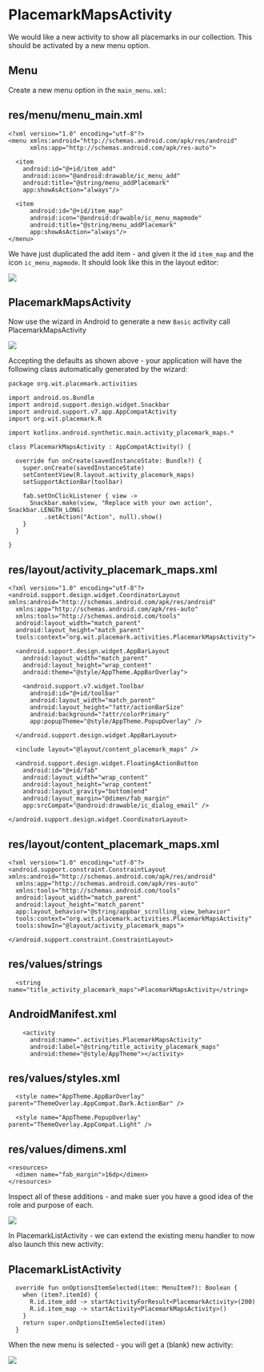 # PlacemarkMapsActivity

We would like a new activity to show all placemarks in our collection. This should be activated by a new menu option.

## Menu

Create a new menu option in the `main_menu.xml`:

## res/menu/menu_main.xml

~~~
<?xml version="1.0" encoding="utf-8"?>
<menu xmlns:android="http://schemas.android.com/apk/res/android"
      xmlns:app="http://schemas.android.com/apk/res-auto">

  <item
    android:id="@+id/item_add"
    android:icon="@android:drawable/ic_menu_add"
    android:title="@string/menu_addPlacemark"
    app:showAsAction="always"/>

  <item
      android:id="@+id/item_map"
      android:icon="@android:drawable/ic_menu_mapmode"
      android:title="@string/menu_addPlacemark"
      app:showAsAction="always"/>
</menu>
~~~


We have just duplicated the add item - and given it the id `item_map` and the icon `ic_menu_mapmode`. It should look like this in the layout editor:


![](img/02.png)


## PlacemarkMapsActivity

Now use the wizard in Android to generate a new `Basic` activity call PlacemarkMapsActivity

![](img/01.png)

Accepting the defaults as shown above - your application will have the following class automatically generated by the wizard:

~~~
package org.wit.placemark.activities

import android.os.Bundle
import android.support.design.widget.Snackbar
import android.support.v7.app.AppCompatActivity
import org.wit.placemark.R

import kotlinx.android.synthetic.main.activity_placemark_maps.*

class PlacemarkMapsActivity : AppCompatActivity() {

  override fun onCreate(savedInstanceState: Bundle?) {
    super.onCreate(savedInstanceState)
    setContentView(R.layout.activity_placemark_maps)
    setSupportActionBar(toolbar)

    fab.setOnClickListener { view ->
      Snackbar.make(view, "Replace with your own action", Snackbar.LENGTH_LONG)
          .setAction("Action", null).show()
    }
  }

}
~~~

## res/layout/activity_placemark_maps.xml

~~~
<?xml version="1.0" encoding="utf-8"?>
<android.support.design.widget.CoordinatorLayout xmlns:android="http://schemas.android.com/apk/res/android"
  xmlns:app="http://schemas.android.com/apk/res-auto"
  xmlns:tools="http://schemas.android.com/tools"
  android:layout_width="match_parent"
  android:layout_height="match_parent"
  tools:context="org.wit.placemark.activities.PlacemarkMapsActivity">

  <android.support.design.widget.AppBarLayout
    android:layout_width="match_parent"
    android:layout_height="wrap_content"
    android:theme="@style/AppTheme.AppBarOverlay">

    <android.support.v7.widget.Toolbar
      android:id="@+id/toolbar"
      android:layout_width="match_parent"
      android:layout_height="?attr/actionBarSize"
      android:background="?attr/colorPrimary"
      app:popupTheme="@style/AppTheme.PopupOverlay" />

  </android.support.design.widget.AppBarLayout>

  <include layout="@layout/content_placemark_maps" />

  <android.support.design.widget.FloatingActionButton
    android:id="@+id/fab"
    android:layout_width="wrap_content"
    android:layout_height="wrap_content"
    android:layout_gravity="bottom|end"
    android:layout_margin="@dimen/fab_margin"
    app:srcCompat="@android:drawable/ic_dialog_email" />

</android.support.design.widget.CoordinatorLayout>
~~~

## res/layout/content_placemark_maps.xml

~~~
<?xml version="1.0" encoding="utf-8"?>
<android.support.constraint.ConstraintLayout xmlns:android="http://schemas.android.com/apk/res/android"
  xmlns:app="http://schemas.android.com/apk/res-auto"
  xmlns:tools="http://schemas.android.com/tools"
  android:layout_width="match_parent"
  android:layout_height="match_parent"
  app:layout_behavior="@string/appbar_scrolling_view_behavior"
  tools:context="org.wit.placemark.activities.PlacemarkMapsActivity"
  tools:showIn="@layout/activity_placemark_maps">

</android.support.constraint.ConstraintLayout>
~~~


## res/values/strings

~~~
  <string name="title_activity_placemark_maps">PlacemarkMapsActivity</string>
~~~

## AndroidManifest.xml

~~~
    <activity
      android:name=".activities.PlacemarkMapsActivity"
      android:label="@string/title_activity_placemark_maps"
      android:theme="@style/AppTheme"></activity>
~~~


## res/values/styles.xml

~~~
  <style name="AppTheme.AppBarOverlay" parent="ThemeOverlay.AppCompat.Dark.ActionBar" />

  <style name="AppTheme.PopupOverlay" parent="ThemeOverlay.AppCompat.Light" />
~~~

## res/values/dimens.xml

~~~
<resources>
  <dimen name="fab_margin">16dp</dimen>
</resources>
~~~

Inspect all of these additions - and make suer you have a good idea of the role and purpose of each.

![](img/03.png)

In PlacemarkListActivity - we can extend the existing menu handler to now also launch this new activity:

## PlacemarkListActivity

~~~
  override fun onOptionsItemSelected(item: MenuItem?): Boolean {
    when (item?.itemId) {
      R.id.item_add -> startActivityForResult<PlacemarkActivity>(200)
      R.id.item_map -> startActivity<PlacemarkMapsActivity>()
    }
    return super.onOptionsItemSelected(item)
  }
~~~

When the new menu is selected - you will get a (blank) new activity:

![](img/04.png)
